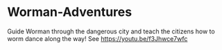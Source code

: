 # Worman-Adventures
Guide Worman through the dangerous city and teach the citizens how to worm dance along the way!
See https://youtu.be/f3Jhwce7wfc
